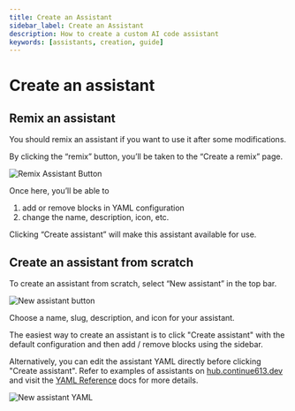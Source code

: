 ```yaml
---
title: Create an Assistant
sidebar_label: Create an Assistant
description: How to create a custom AI code assistant
keywords: [assistants, creation, guide]
---
```


# Create an assistant

## Remix an assistant

You should remix an assistant if you want to use it after some modifications.

By clicking the “remix” button, you’ll be taken to the “Create a remix” page.

![Remix Assistant Button](/img/hub/assistant-remix-button.png)

Once here, you’ll be able to

1. add or remove blocks in YAML configuration
2. change the name, description, icon, etc.

Clicking “Create assistant” will make this assistant available for use.

## Create an assistant from scratch

To create an assistant from scratch, select “New assistant” in the top bar.

![New assistant button](/img/hub/assistant-new-button.png)

Choose a name, slug, description, and icon for your assistant.

The easiest way to create an assistant is to click "Create assistant" with the default configuration and then add / remove blocks using the sidebar.

Alternatively, you can edit the assistant YAML directly before clicking "Create assistant". Refer to examples of assistants on [hub.continue613.dev](https://hub.continue613.dev/explore/assistants) and visit the [YAML Reference](/reference#complete-yaml-config-example) docs for more details.

![New assistant YAML](/img/hub/assistant-create-yaml.png)
